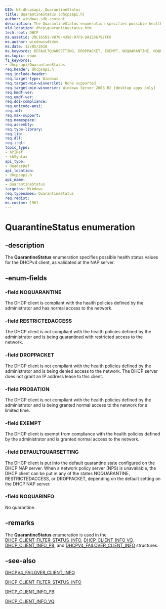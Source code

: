 ```yaml
---
UID: NE:dhcpsapi._QuarantineStatus
title: QuarantineStatus (dhcpsapi.h)
author: windows-sdk-content
description: The QuarantineStatus enumeration specifies possible health status values for the DHCPv4 client, as validated at the NAP server.
old-location: dhcp\quarantinestatus.htm
tech.root: DHCP
ms.assetid: 29C165D1-9870-4398-97F9-DA1586797FF0
ms.author: windowssdkdev
ms.date: 12/05/2018
ms.keywords: DEFAULTQUARSETTING, DROPPACKET, EXEMPT, NOQUARANTINE, NOQUARINFO, PROBATION, QuarantineStatus, QuarantineStatus enumeration [DHCP], RESTRICTEDACCESS, dhcp.quarantinestatus, dhcpsapi/DEFAULTQUARSETTING, dhcpsapi/DROPPACKET, dhcpsapi/EXEMPT, dhcpsapi/NOQUARANTINE, dhcpsapi/NOQUARINFO, dhcpsapi/PROBATION, dhcpsapi/QuarantineStatus, dhcpsapi/RESTRICTEDACCESS
ms.topic: enum
f1_keywords:
- dhcpsapi/QuarantineStatus
req.header: dhcpsapi.h
req.include-header: 
req.target-type: Windows
req.target-min-winverclnt: None supported
req.target-min-winversvr: Windows Server 2008 R2 [desktop apps only]
req.kmdf-ver: 
req.umdf-ver: 
req.ddi-compliance: 
req.unicode-ansi: 
req.idl: 
req.max-support: 
req.namespace: 
req.assembly: 
req.type-library: 
req.lib: 
req.dll: 
req.irql: 
topic_type:
- APIRef
- kbSyntax
api_type:
- HeaderDef
api_location:
- dhcpsapi.h
api_name:
- QuarantineStatus
targetos: Windows
req.typenames: QuarantineStatus
req.redist: 
ms.custom: 19H1
---
```


# QuarantineStatus enumeration


## -description


The <b>QuarantineStatus</b> enumeration specifies possible health status values for the DHCPv4 client, as validated at the NAP server.



## -enum-fields




### -field NOQUARANTINE

The DHCP client is compliant with the health policies defined by the administrator and has normal access to the network.


### -field RESTRICTEDACCESS

The DHCP client is not compliant with the health policies defined by the administrator and is being quarantined with restricted access to the network.


### -field DROPPACKET

The DHCP client is not compliant with the health policies defined by the administrator and is being denied access to the network. The DHCP server does not grant an IP address lease to this client.


### -field PROBATION

The DHCP client is not compliant with the health policies defined by the administrator and is being granted normal access to the network for a limited time.


### -field EXEMPT

The DHCP client is exempt from compliance with the health policies defined by the administrator and is granted normal access to the network.


### -field DEFAULTQUARSETTING

The DHCP client is put into the default quarantine state configured on the DHCP NAP server. When a network policy server (NPS) is unavailable, the DHCP client can be put in any of the states NOQUARANTINE, RESTRICTEDACCESS, or DROPPACKET, depending on the default setting on the DHCP NAP server.


### -field NOQUARINFO

No quarantine.


## -remarks



The <b>QuarantineStatus</b> enumeration is used in the <a href="https://docs.microsoft.com/windows/desktop/api/dhcpsapi/ns-dhcpsapi-dhcp_client_filter_status_info">DHCP_CLIENT_FILTER_STATUS_INFO</a>, <a href="https://docs.microsoft.com/windows/desktop/api/dhcpsapi/ns-dhcpsapi-dhcp_client_info_vq">DHCP_CLIENT_INFO_VQ</a>, <a href="https://docs.microsoft.com/windows/desktop/api/dhcpsapi/ns-dhcpsapi-dhcp_client_info_pb">DHCP_CLIENT_INFO_PB</a>, and <a href="https://docs.microsoft.com/windows/desktop/api/dhcpsapi/ns-dhcpsapi-dhcpv4_failover_client_info">DHCPV4_FAILOVER_CLIENT_INFO</a> structures.




## -see-also




<a href="https://docs.microsoft.com/windows/desktop/api/dhcpsapi/ns-dhcpsapi-dhcpv4_failover_client_info">DHCPV4_FAILOVER_CLIENT_INFO</a>



<a href="https://docs.microsoft.com/windows/desktop/api/dhcpsapi/ns-dhcpsapi-dhcp_client_filter_status_info">DHCP_CLIENT_FILTER_STATUS_INFO</a>



<a href="https://docs.microsoft.com/windows/desktop/api/dhcpsapi/ns-dhcpsapi-dhcp_client_info_pb">DHCP_CLIENT_INFO_PB</a>



<a href="https://docs.microsoft.com/windows/desktop/api/dhcpsapi/ns-dhcpsapi-dhcp_client_info_vq">DHCP_CLIENT_INFO_VQ</a>
 

 

